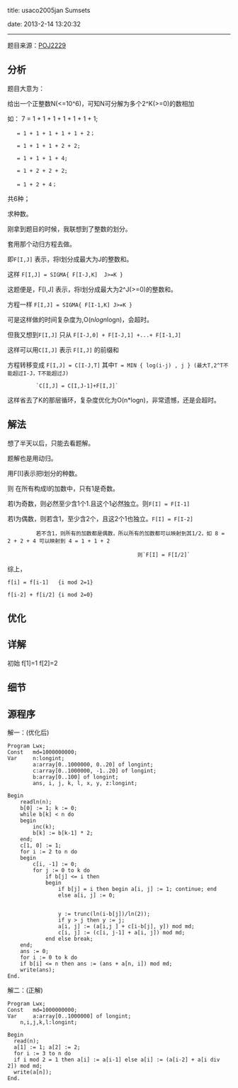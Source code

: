 ﻿title: usaco2005jan Sumsets

date: 2013-2-14 13:20:32

---

题目来源：[POJ2229](http://poj.org/problem?id=2229 "Sumsets")

## 分析

题目大意为：

给出一个正整数N(<=10^6)，可知N可分解为多个2^K(>=0)的数相加

如： 7 = 1 + 1 + 1 + 1 + 1 + 1 + 1;

       = 1 + 1 + 1 + 1 + 1 + 2；

       = 1 + 1 + 1 + 2 + 2;

       = 1 + 1 + 1 + 4;

       = 1 + 2 + 2 + 2;

       = 1 + 2 + 4；      

共6种；

求种数。



刚拿到题目的时候，我联想到了整数的划分。

套用那个动归方程去做。

即`F[I,J]` 表示，将I划分成最大为J的整数和。

这样 `F[I,J] = SIGMA{ F[I-J,K]  J>=K }`




这题便是，F[I,J] 表示，将I划分成最大为2^J(>=0)的整数和。

方程一样 `F[I,J] = SIGMA{ F[I-1,K] J>=K }`


可是这样做的时间复杂度为,O(n*logn*logn)，会超时。



但我又想到`F[I,J]` 只从 `F[I-J,0] + F[I-J,1] +...+ F[I-1,J]`

这样可以用`C[I,J]` 表示 `F[I,J]` 的前缀和 

方程转移变成 `F[I,J] = C[I-J,T]`  其中`T = MIN { log(i-j) , j } (最大T,2^T不能超过I-J，T不能超过J)`

             `C[I,J] = C[I,J-1]+F[I,J]`

这样省去了K的那层循环，复杂度优化为O(n*logn)，非常遗憾，还是会超时。




## 解法



想了半天以后，只能去看题解。

题解也是用动归。

用F[I]表示把I划分的种数。

则 在所有构成I的加数中，只有1是奇数。



若I为奇数，则必然至少含1个1.且这个1必然独立。则`F[I] = F[I-1]`

若I为偶数，则若含1，至少含2个，且这2个1也独立。`F[I] = F[I-2]`

             若不含1，则所有的加数都是偶数，所以所有的加数都可以映射到其1/2，如 8 = 2 + 2 + 4 可以映射到 4 = 1 + 1 + 2

                                             则`F[I] = F[I/2]`

综上，
```
f[i] = f[i-1]   {i mod 2=1}               

f[i-2] + f[i/2] {i mod 2=0} 
```



## 优化 



## 详解 

初始 f[1]=1 f[2]=2



## 细节


## 源程序



解一：(优化后)

```
Program Lwx;
Const 	md=1000000000;
Var 	n:longint;
    	a:array[0..1000000, 0..20] of longint;
    	c:array[0..1000000, -1..20] of longint;
    	b:array[0..100] of longint;
    	ans, i, j, k, l, x, y, z:longint;

Begin
  	readln(n);
  	b[0] := 1; k := 0;
  	while b[k] < n do
  	begin
   		inc(k);
   		b[k] := b[k-1] * 2;
  	end;
  	c[1, 0] := 1;
 	for i := 2 to n do
  	begin
   		c[i, -1] := 0;
   		for j := 0 to k do
    		if b[j] <= i then
    		begin
      			if b[j] = i then begin a[i, j] := 1; continue; end
      			else a[i, j] := 0;


      			y := trunc(ln(i-b[j])/ln(2));
      			if y > j then y := j;
      			a[i, j] := (a[i,j ] + c[i-b[j], y]) mod md;
      			c[i, j] := (c[i, j-1] + a[i, j]) mod md;
    		end else break;
  	end;
  	ans := 0;
  	for i := 0 to k do
  	if b[i] <= n then ans := (ans + a[n, i]) mod md;
  	write(ans);
End.
```


解二：(正解)

```
Program Lwx;
Const 	md=1000000000;
Var 	a:array[0..1000000] of longint;
   	n,i,j,k,l:longint;

Begin
  read(n);
  a[1] := 1; a[2] := 2;
  for i := 3 to n do 
  if i mod 2 = 1 then a[i] := a[i-1] else a[i] := (a[i-2] + a[i div 2]) mod md;
  write(a[n]);
End.
```
